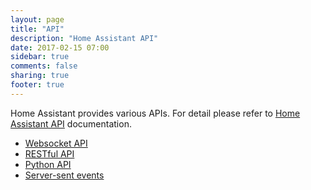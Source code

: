 ```yaml
---
layout: page
title: "API"
description: "Home Assistant API"
date: 2017-02-15 07:00
sidebar: true
comments: false
sharing: true
footer: true
---
```


Home Assistant provides various APIs. For detail please refer to [Home Assistant API](https://dev-docs.home-assistant.io/en/dev/) documentation.

  * [Websocket API](/developers/websocket_api/)
  * [RESTful API](/developers/rest_api/)
  * [Python API](/developers/python_api/)
  * [Server-sent events](/developers/server_sent_events/)

